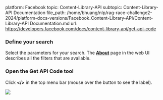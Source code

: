 platform: Facebook
topic: Content-Library-API
subtopic: Content-Library-API Documentation
file_path: /home/bhuang/nlp/rag-race-challenge2-2024/platform-docs-versions/Facebook_Content-Library-API/Content-Library-API Documentation.md
url: https://developers.facebook.com/docs/content-library-api/get-api-code

### Define your search

Select the parameters for your search. The [**About**](https://www.facebook.com/transparency-tools/content-library/dataset/1119037145491882/about/) page in the web UI describes all the filters that are available.

### Open the Get API Code tool

Click **</>** in the top menu bar (mouse over the button to see the label).

![](https://scontent-cdg4-2.xx.fbcdn.net/v/t39.8562-6/397217799_6715388071870174_6446816218835772110_n.png?_nc_cat=109&ccb=1-7&_nc_sid=f537c7&_nc_ohc=Iv74FI63udAAX_04d0F&_nc_ht=scontent-cdg4-2.xx&oh=00_AfBry9IlL0zXCN41KbqhYNlTbJYeKx2c-7B2Tc_RYg-vRg&oe=65BE64FC)